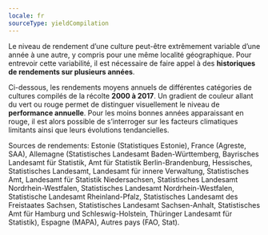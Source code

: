 ```yaml
---
locale: fr
sourceType: yieldCompilation
---
```


Le niveau de rendement d’une culture peut-être extrêmement variable d’une année
à une autre, y compris pour une même localité géographique. Pour entrevoir
cette variabilité, il est nécessaire de faire appel à des **historiques de
rendements sur plusieurs années**.

Ci-dessous, les rendements moyens annuels de différentes catégories de cultures
compilés de la récolte **2000 à 2017**. Un gradient de couleur allant du vert
ou rouge permet de distinguer visuellement le niveau de **performance
annuelle**. Pour les moins bonnes années apparaissant en rouge, il est alors
possible de s’interroger sur les facteurs climatiques limitants ainsi que leurs
évolutions tendancielles.

Sources de rendements:
Estonie (Statistiques Estonie), 
France (Agreste, SAA),
Allemagne (Statistisches Landesamt Baden-Württemberg, Bayrisches Landesamt für Statistik, Amt für Statistik Berlin-Brandenburg, Hessisches, Statistisches Landesamt, Landesamt für innere Verwaltung, Statistisches Amt, Landesamt für Statistik Niedersachsen, Statistisches Landesamt Nordrhein-Westfalen, Statistisches Landesamt Nordrhein-Westfalen, Statistische Landesamt Rheinland-Pfalz, Statistisches Landesamt des Freistaates Sachsen, Statistisches Landesamt Sachsen-Anhalt, Statistisches Amt für Hamburg und Schleswig-Holstein, Thüringer Landesamt für Statistik),
Espagne (MAPA),
Autres pays (FAO, Stat).
